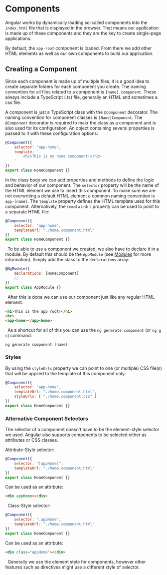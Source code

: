 # Components
Angular works by dynamically loading so-called components into the `index.html` file that is displayed in the browser. That means our application is made up of these components and they are the key to create single-page applications.

By default, the `app-root` component is loaded. From there we add other HTML elements as well as our own components to build our application.

## Creating a Component
Since each component is made up of multiple files, it is a good idea to create separate folders for each component you create.
The naming convention for all files related to a component is `[name].component`. These always include a TypeScript (.ts) file, generally an HTML and sometimes a css file. 

A component is just a TypeScript class with the `@Component` decorator. The naming convention for component classes is `[Name]Component`.
The `@Component` decorator is required to makr the class as a component and is also used for its configuration. An object containing several properties is passed to it with these configuration options:
```js
@Component({
    selector: "app-home",
    template: `
        <h2>This is my home component!</h2>
    `
})
export class HomeComponent {}
```
In the class body we can add properties and methods to define the logic and behavior of our component.
The `selector` property will be the name of the HTML element we use to insert this component. To make sure we are not overwriting a default HTML element a common naming convention is `app-[name]`.
The `template` property defines the HTML template used for this component. Alternatively, the `templateUrl` property can be used to point to a separate HTML file:
```js
@Component({
    selector: "app-home",
    templateUrl: "./home.component.html"
})
export class HomeComponent {}
```

&nbsp;
To be able to use a component we created, we also have to declare it in a module. By default this should be the `AppModule` (see [Modules](./modules.md) for more information). Simply add the class to the `declarations` array:
```js
@NgModule({
    declarations: [HomeComponent]
    // ...
})
export class AppModule {}
```

&nbsp;
After this is done we can use our component just like any regular HTML element:
```html
<h1>This is the app root!</h1>
<hr>
<app-home></app-home>
```

&nbsp;
As a shortcut for all of this you can use the `ng generate component` (or `ng g c`) command:
```
ng generate component [name]
```

### Styles
By using the `styleUrls` property we can point to one (or multiple) CSS file(s) that will be applied to the template of this component only:
```js
@Component({
    selector: "app-home",
    templateUrl: "./home.component.html",
    styleUrls: [ "./home.component.css" ]
})
export class HomeComponent {}
```

### Alternative Component Selectors
The selector of a component doesn't have to be the element-style selector we used. Angular also supports components to be selected either as attributes or CSS classes.

Attribute-Style selector:
```js
@Component({
    selector: "[appHome]",
    templateUrl: "./home.component.html"
})
export class HomeComponent {}
```
Can be used as an attribute:
```html
<div appHome></div>
```

&nbsp;
Class-Style selector:
```js
@Component({
    selector: ".appHome",
    templateUrl: "./home.component.html"
})
export class HomeComponent {}
```
Can be used as an attribute:
```html
<div class="appHome"></div>
```

&nbsp;
Generally we use the element style for components, however other features such as directives might use a different style of selector.